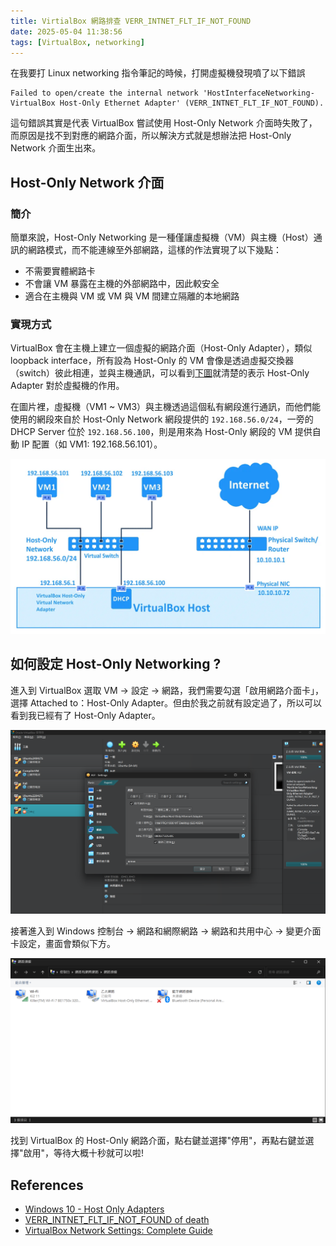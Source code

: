 ```yaml
---
title: VirtialBox 網路排查 VERR_INTNET_FLT_IF_NOT_FOUND
date: 2025-05-04 11:38:56
tags: [VirtualBox, networking]
---
```


在我要打 Linux networking 指令筆記的時候，打開虛擬機發現噴了以下錯誤
```
Failed to open/create the internal network 'HostInterfaceNetworking-VirtualBox Host-Only Ethernet Adapter' (VERR_INTNET_FLT_IF_NOT_FOUND).
```
這句錯誤其實是代表 VirtualBox 嘗試使用 Host-Only Network 介面時失敗了，而原因是找不到對應的網路介面，所以解決方式就是想辦法把 Host-Only Network 介面生出來。

## Host-Only Network 介面
### 簡介
簡單來說，Host-Only Networking 是一種僅讓虛擬機（VM）與主機（Host）通訊的網路模式，而不能連線至外部網路，這樣的作法實現了以下幾點：

- 不需要實體網路卡
- 不會讓 VM 暴露在主機的外部網路中，因此較安全
- 適合在主機與 VM 或 VM 與 VM 間建立隔離的本地網路

### 實現方式
VirtualBox 會在主機上建立一個虛擬的網路介面（Host-Only Adapter），類似 loopback interface，所有設為 Host-Only 的 VM 會像是透過虛擬交換器（switch）彼此相連，並與主機通訊，可以看到[下圖](https://www.nakivo.com/blog/virtualbox-network-setting-guide/)就清楚的表示 Host-Only Adapter 對於虛擬機的作用。

在圖片裡，虛擬機（VM1 ~ VM3）與主機透過這個私有網段進行通訊，而他們能使用的網段來自於 Host-Only Network 網段提供的 `192.168.56.0/24`，一旁的 DHCP Server 位於 `192.168.56.100`，則是用來為 Host-Only 網段的 VM 提供自動 IP 配置（如 VM1: 192.168.56.101）。

![](images/networking/virtualbox/img1.png)


## 如何設定 Host-Only Networking ?
進入到 VirtualBox 選取 VM → 設定 → 網路，我們需要勾選「啟用網路介面卡」，選擇 Attached to：Host-Only Adapter。但由於我之前就有設定過了，所以可以看到我已經有了 Host-Only Adapter。

![](images/networking/virtualbox/img2.png)

接著進入到 Windows 控制台 → 網路和網際網路 → 網路和共用中心  → 變更介面卡設定，畫面會類似下方。

![](images/networking/virtualbox/img3.png)

找到 VirtualBox 的 Host-Only 網路介面，點右鍵並選擇"停用"，再點右鍵並選擇"啟用"，等待大概十秒就可以啦!

## References
- [Windows 10 - Host Only Adapters](https://forums.virtualbox.org/viewtopic.php?t=94277)
- [VERR_INTNET_FLT_IF_NOT_FOUND of death](https://forums.virtualbox.org/viewtopic.php?f=6&t=94568&p=456926#p456926)
- [VirtualBox Network Settings: Complete Guide](https://www.nakivo.com/blog/virtualbox-network-setting-guide/)